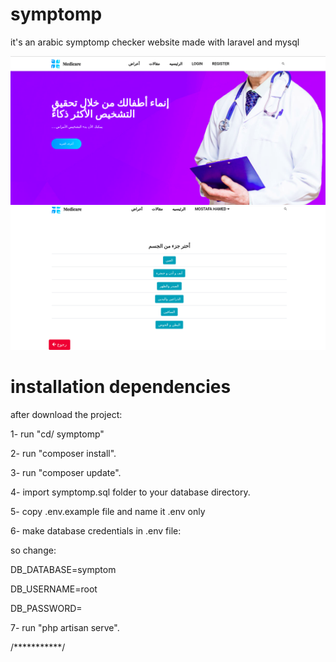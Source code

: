 # symptomp
it's an arabic symptomp checker website made with laravel and mysql

![](public/assets/images/back1.png)
![](public/assets/images/back2.png)

# installation dependencies


after download the project:

1- run "cd/ symptomp"

2- run "composer install".

3- run "composer update".

4- import symptomp.sql folder to your database directory.

5- copy .env.example file and name it .env only

6- make database credentials in .env file:

so change:

DB_DATABASE=symptom

DB_USERNAME=root

DB_PASSWORD=

7- run "php artisan serve".

/***********/
